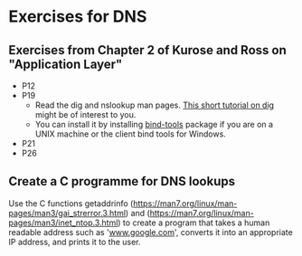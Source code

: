 # Exercises for DNS

## Exercises from Chapter 2 of Kurose and Ross on "Application Layer"
* P12
* P19
  * Read the dig and nslookup man pages. [This short tutorial on dig](https://www.linode.com/docs/networking/dns/use-dig-to-perform-manual-dns-queries/) might be of interest to you.
  * You can install it by installing [bind-tools](http://www.isc.org/downloads/bind/) package if you are on a UNIX machine or the client bind tools for Windows. 
* P21
* P26

## Create a C programme for DNS lookups
Use the C functions getaddrinfo (https://man7.org/linux/man-pages/man3/gai_strerror.3.html) and (https://man7.org/linux/man-pages/man3/inet_ntop.3.html) to create a program that takes a human readable address such as 'www.google.com', converts it into an appropriate IP address, and prints it to the user.


